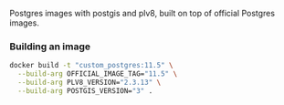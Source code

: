 Postgres images with postgis and plv8, built on top of official Postgres images.

### Building an image

```bash
docker build -t "custom_postgres:11.5" \
  --build-arg OFFICIAL_IMAGE_TAG="11.5" \
  --build-arg PLV8_VERSION="2.3.13" \
  --build-arg POSTGIS_VERSION="3" .
```
